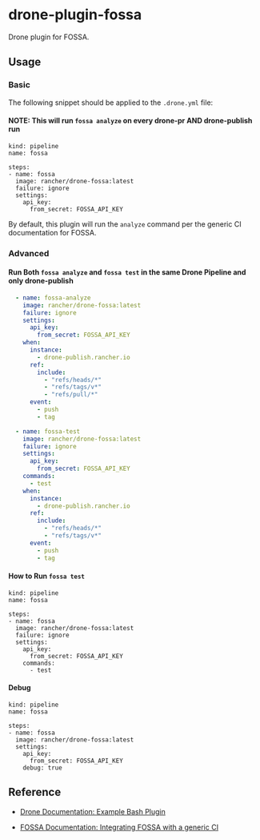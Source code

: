 # drone-plugin-fossa

Drone plugin for FOSSA.

## Usage

### Basic

The following snippet should be applied to the `.drone.yml` file:

#### NOTE: This will run `fossa analyze` on every drone-pr AND drone-publish run

```
kind: pipeline
name: fossa

steps:
- name: fossa  
  image: rancher/drone-fossa:latest
  failure: ignore
  settings:
    api_key:
      from_secret: FOSSA_API_KEY
```

By default, this plugin will run the `analyze` command per the generic CI documentation for FOSSA.

### Advanced

#### Run Both `fossa analyze` and `fossa test` in the same Drone Pipeline and only drone-publish

```yaml
  - name: fossa-analyze
    image: rancher/drone-fossa:latest
    failure: ignore
    settings:
      api_key:
        from_secret: FOSSA_API_KEY
    when:
      instance:
        - drone-publish.rancher.io
      ref:
        include:
          - "refs/heads/*"
          - "refs/tags/v*"
          - "refs/pull/*"
      event:
        - push
        - tag

  - name: fossa-test
    image: rancher/drone-fossa:latest
    failure: ignore
    settings:
      api_key:
        from_secret: FOSSA_API_KEY
    commands: 
      - test
    when:
      instance:
        - drone-publish.rancher.io
      ref:
        include:
          - "refs/heads/*"
          - "refs/tags/v*"
      event:
        - push
        - tag
```        

#### How to Run `fossa test`

```
kind: pipeline
name: fossa

steps:
- name: fossa  
  image: rancher/drone-fossa:latest
  failure: ignore  
  settings:
    api_key:
      from_secret: FOSSA_API_KEY
    commands: 
      - test
```

#### Debug

```
kind: pipeline
name: fossa

steps:
- name: fossa  
  image: rancher/drone-fossa:latest
  settings:
    api_key:
      from_secret: FOSSA_API_KEY
    debug: true
```

## Reference

- [Drone Documentation: Example Bash Plugin](https://docs.drone.io/plugins/tutorials/bash)

- [FOSSA Documentation: Integrating FOSSA with a generic CI](https://docs.fossa.com/docs/generic-ci)

